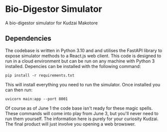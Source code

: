 # Bio-Digestor Simulator
A bio-digestor simulator for Kudzai Makotore

## Dependencies

The codebase is written in Python 3.10 and and utilises the FastAPI library to expose simulator methods to a React.js web client. This code is designed to run in a  cloud environment but can be run on any machine with Python 3 installed. Depencies can be installed with the following command:

```
pip install -r requirements.txt
```

This will install everything you need to run the simulator. Once installed you can then run:

```
uvicorn main:app --port 8001
```
Of course as of June 1 the code base isn't ready for these magic spells. These commands will come into play from June 3, but you'll never need to run them yourself. The information here is purely for your curiosity Kudzai. The final product will just involve you opening a web browswer.
